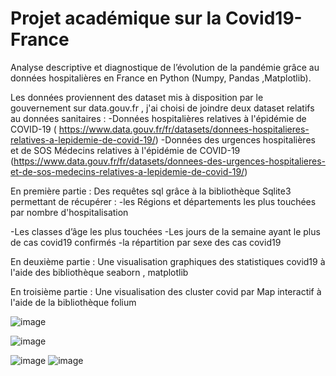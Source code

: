 # Projet académique sur la Covid19-France
Analyse descriptive et diagnostique de l’évolution de la pandémie grâce au données hospitalières en France en Python (Numpy, Pandas ,Matplotlib).

Les données proviennent des dataset mis à disposition par le gouvernement sur data.gouv.fr , j'ai choisi de joindre deux dataset relatifs au données sanitaires : 
   -Données hospitalières relatives à l'épidémie de COVID-19 ( https://www.data.gouv.fr/fr/datasets/donnees-hospitalieres-relatives-a-lepidemie-de-covid-19/) 
   -Données des urgences hospitalières et de SOS Médecins relatives à l'épidémie de COVID-19 (https://www.data.gouv.fr/fr/datasets/donnees-des-urgences-hospitalieres-et-de-sos-medecins-relatives-a-lepidemie-de-covid-19/)


En première partie :
Des requêtes sql grâce à la bibliothèque Sqlite3 permettant de récupérer : 
-les Régions et départements les plus touchées par nombre d'hospitalisation 
 
-Les classes d’âge les plus touchées 
-Les jours de la semaine ayant le plus de cas covid19 confirmés
-la répartition par sexe des cas covid19

En deuxième partie : 
Une visualisation graphiques des statistiques covid19 à l'aide des bibliothèque seaborn , matplotlib 

En troisième partie : 
Une visualisation des cluster covid par Map interactif à l'aide de la bibliothèque folium

![image](https://user-images.githubusercontent.com/64476111/114394545-9cedd300-9b9b-11eb-8365-8c2a39a08a48.png)

![image](https://user-images.githubusercontent.com/64476111/114394573-a5460e00-9b9b-11eb-8fff-0d473970bd93.png)

![image](https://user-images.githubusercontent.com/64476111/114394604-ac6d1c00-9b9b-11eb-886f-15640a9877d0.png)
![image](https://user-images.githubusercontent.com/64476111/114394632-b4c55700-9b9b-11eb-91ac-cf83f7d677df.png)





